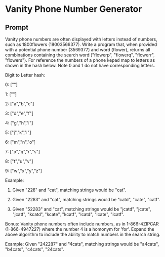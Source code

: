 # Vanity Phone Number Generator

## Prompt

Vanity phone numbers are often displayed with letters instead of numbers, such as 1800flowers (18003569377). Write a program that, when provided with a potential phone number (3569377) and word (flower), returns all combinations containing the search word ("flowerp", "flowerq", "flowerr", "flowers"). For reference the numbers of a phone kepad map to letters as shown in the hash below. Note 0 and 1 do not have corresponding letters. 

Digit to Letter hash: 

0: [""]

1: [""]

2: ["a","b","c"]

3: ["d","e","f"]

4: ["g","h","i"]

5: ["j","k","l"]

6: ["m","n","o"]

7: ["p","q","r","s"]

8: ["t","u","v"]

9: ["w","x","y","z"]

Example:
1. Given "228" and "cat", matching strings would be "cat".

2. Given "2283" and "cat", matching strings would be "catd", "cate", "catf". 

3. Given "52283" and "cat", matching strings would be "jcatd", "jcate", "jcatf", "kcatd", "kcate", "kcatf", "lcatd", "lcate", "lcatf".

Bonus:
Vanity phone numbers often include numbers, as in 1-866-4ZIPCAR (1-866-4947227) where the number 4 is a homonym for 'for'. Expand the above algorithm to include the ability to match numbers in the search string.

Example:
Given "242287" and "4cats", matching strings would be "a4cats", "b4cats", "c4cats", "24cats".